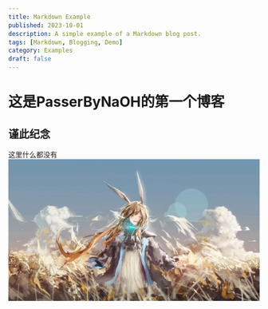 ```yaml
---
title: Markdown Example
published: 2023-10-01
description: A simple example of a Markdown blog post.
tags: [Markdown, Blogging, Demo]
category: Examples
draft: false
---
```


# 这是PasserByNaOH的第一个博客

## 谨此纪念

这里什么都没有![amia](https://raw.githubusercontent.com/PasserByNaOH/PicGo/main/blogPic/564afc89790c91f9652965f5596d227a4d0cc38d.jpg)
